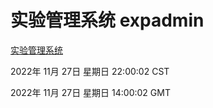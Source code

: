 # 实验管理系统 expadmin
[实验管理系统](http://59.174.11.98:56808/expadmin-782313d2-e1b1-4ea7-932e-3a55e6a1a4d0/)

2022年 11月 27日 星期日 22:00:02 CST

2022年 11月 27日 星期日 14:00:02 GMT
